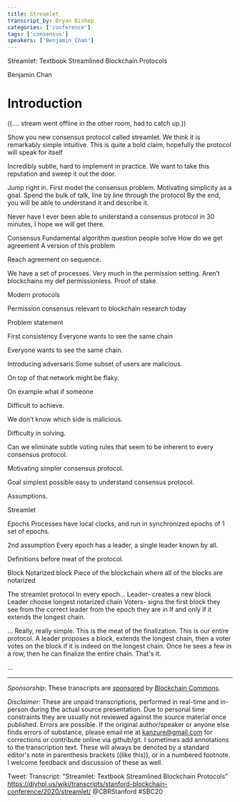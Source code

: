 ```yaml
---
title: Streamlet
transcript_by: Bryan Bishop
categories: ['conference']
tags: ['consensus']
speakers: ['Benjamin Chan']
---
```


Streamlet: Textbook Streamlined Blockchain Protocols

Benjamin Chan

# Introduction

((.... stream went offline in the other room, had to catch up.))

Show you new consensus protocol called streamlet.
We think it is remarkably simple intuitive. 
This is quite a bold claim, hopefully the protocol will speak for itself

Incredibly subtle, hard to implement in practice.
We want to take this reputation and sweep it out the door.

Jump right in.
First model the consensus problem.
Motivating simplicity as a goal.
Spend the bulk of talk, line by line through the protocol 
By the end, you will be able to understand it and describe it.

Never have I ever been able to understand a consensus protocol in 30 minutes, I hope we will get there.

Consensus 
Fundamental algorithm question people solve
How do we get agreement 
A version of this problem

Reach agreement on sequence.

We have a set of processes. Very much in the permission setting. 
Aren’t blockchains my def permissionless.
Proof of stake.

Modern protocols 

Permission consensus relevant to blockchain research today

Problem statement

First consistency 
Everyone wants to see the same chain

Everyone wants to see the same chain.


Introducing adversaris 
Some subset of users are malicious. 

On top of that network might be flaky.

On example what if someone 


Difficult to achieve.

We don’t know which side is malicious. 

Difficulty in solving.

Can we eliminate subtle voting rules that seem to be inherent to every consensus protocol.

Motivating simpler consensus protocol.

Goal
simplest possible easy to understand consensus protocol.

Assumptions. 

Streamlet

Epochs 
Processes have local clocks, and run in synchronized epochs of 1 set of epochs.

2nd assumption
Every epoch has a leader, a single leader known by all. 

Definitions before meat of the protocol. 

Block 
Notarized block
Piece of the blockchain where all of the blocks are notarized 

The streamlet protocol 
In every epoch...
Leader- creates a new block 
Leader choose longest notarized chain 
Voters- signs the first block they see from the correct leader from the epoch they are in
If and only if it extends the longest chain.

... Really, really simple. This is the meat of the finalization. This is our entire protocol. A leader proposes a block, extends the longest chain, then a voter votes on the block if it is indeed on the longest chain. Once he sees a few in a row, then he can finalize the entire chain. That's it.

...





----

<i>Sponsorship</i>: These transcripts are <a href="https://twitter.com/ChristopherA/status/1228763593782394880">sponsored</a> by <a href="https://blockchaincommons.com/">Blockchain Commons</a>.

<i>Disclaimer</i>: These are unpaid transcriptions, performed in real-time and in-person during the actual source presentation. Due to personal time constraints they are usually not reviewed against the source material once published. Errors are possible. If the original author/speaker or anyone else finds errors of substance, please email me at kanzure@gmail.com for corrections or contribute online via github/git. I sometimes add annotations to the transcription text. These will always be denoted by a standard editor's note in parenthesis brackets ((like this)), or in a numbered footnote. I welcome feedback and discussion of these as well.

Tweet: Transcript: "Streamlet: Textbook Streamlined Blockchain Protocols" https://diyhpl.us/wiki/transcripts/stanford-blockchain-conference/2020/streamlet/  @CBRStanford #SBC20
